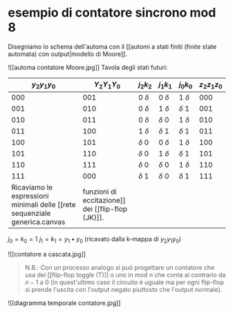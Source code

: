 # esempio di contatore sincrono mod 8
Disegniamo lo schema dell'automa con il [[automi a stati finiti (finite state automata) con output|modello di Moore]].

![[automa contatore Moore.jpg]]
Tavola degli stati futuri:

| $y_2 y_1 y_0$ | $Y_2 Y_1 Y_0$ | $j_2 k_2$  | $j_1 k_1$  | $j_0 k_0$  | $z_2 z_1 z_0$ |
| ------------- | ------------- | ---------- | ---------- | ---------- | ------------- |
| 000           | 001           | 0 $\delta$ | 0 $\delta$ | 1 $\delta$ | 000           |
| 001           | 010           | 0 $\delta$ | 1 $\delta$ | $\delta$ 1 | 001           |
| 010           | 011           | 0 $\delta$ | $\delta$ 0 | 1 $\delta$ | 010           |
| 011           | 100           | 1 $\delta$ | $\delta$ 1 | $\delta$ 1 | 011           |
| 100           | 101           | $\delta$ 0 | 0 $\delta$ | 1 $\delta$ | 100           |
| 101           | 110           | $\delta$ 0 | 1 $\delta$ | $\delta$ 1 | 101           |
| 110           | 111           | $\delta$ 0 | $\delta$ 0 | 1 $\delta$ | 110           |
| 111           | 000           | $\delta$ 1 | $\delta$ 0 | $\delta$ 1 | 111           |
Ricaviamo le espressioni minimali delle [[rete sequenziale generica.canvas|funzioni di eccitazione]] dei [[flip-flop (JK)]].
$j_{0}=k_{0}=1$
$j_{1}=k_{1}=y_{1}\bullet y_{0}$ (ricavato dalla k-mappa di $y_{2}y_{1}y_{0}$)

![[contatore a cascata.jpg]]

> N.B.: Con un processo analogo si può progettare un contatore che usa dei [[flip-flop toggle (T)]] o uno in mod $n$ che conta al contrario da $n-1$ a $0$ (in quest'ultimo caso il circuito è uguale ma per ogni flip-flop si prende l'uscita con l'output negato piuttosto che l'output normale).

![[diagramma temporale contatore.jpg]]